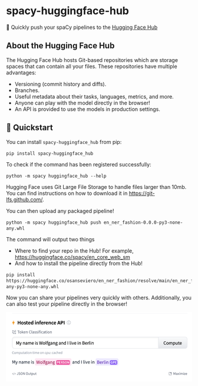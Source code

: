 # spacy-huggingface-hub

🤗 Quickly push your spaCy pipelines to the [Hugging Face Hub](https://huggingface.co/)

## About the Hugging Face Hub

The Hugging Face Hub hosts Git-based repositories which are storage spaces that can contain all your files. These repositories have multiple advantages:

* Versioning (commit history and diffs).
* Branches.
* Useful metadata about their tasks, languages, metrics, and more.
* Anyone can play with the model directly in the browser!
* An API is provided to use the models in production settings.


## 🚀 Quickstart

You can install `spacy-huggingface_hub` from pip:

```
pip install spacy-huggingface_hub
```

To check if the command has been registered successfully:

```
python -m spacy huggingface_hub --help
```

Hugging Face uses Git Large File Storage to handle files larger than 10mb. You can find instructions on how to download it in https://git-lfs.github.com/.

You can then upload any packaged pipeline!

```
python -m spacy huggingface_hub push en_ner_fashion-0.0.0-py3-none-any.whl
```

The command will output two things
* Where to find your repo in the Hub! For example, https://huggingface.co/spacy/en_core_web_sm
* And how to install the pipeline directly from the Hub!

```
pip install https://huggingface.co/osanseviero/en_ner_fashion/resolve/main/en_ner_fashion-any-py3-none-any.whl
```

Now you can share your pipelines very quickly with others. Additionally, you can also test your pipeline directly in the browser!

!["Image of browser widget.](assets/ner_on_the_hub.png)
